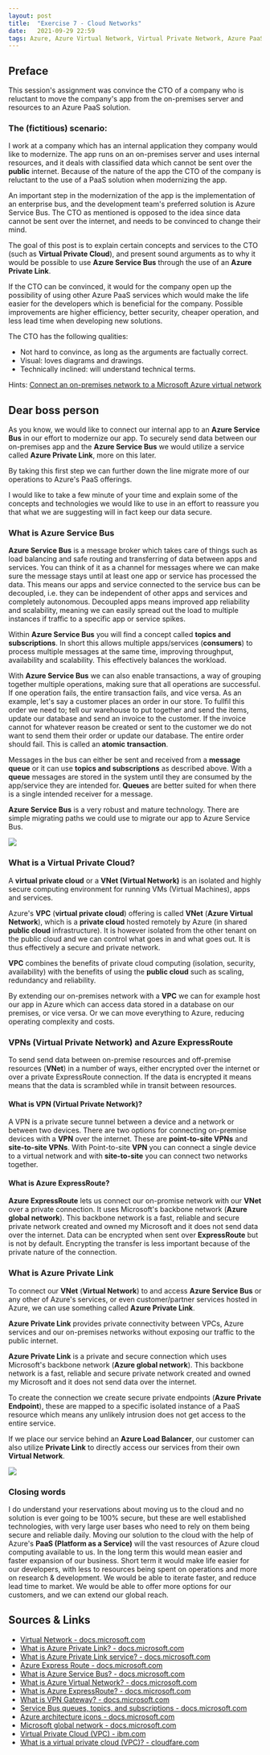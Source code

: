 ```yaml
---
layout: post
title:  "Exercise 7 - Cloud Networks"
date:   2021-09-29 22:59
tags: Azure, Azure Virtual Network, Virtual Private Network, Azure PaaS, VPN, VPC, VNet, Azure Private Link, ExpressRoute, Cloud Networking
---
```


## Preface

This session's assignment was convince the CTO of a company who is reluctant to move the company's app from the on-premises server and resources to an Azure PaaS solution.

### The (fictitious) scenario:
I work at a company which has an internal application they company would like to modernize. The app runs on an on-premises server and uses internal resources, and it deals with classified data which cannot be sent over the **public** internet. Because of the nature of the app the CTO of the company is reluctant to the use of a PaaS solution when modernizing the app.

An important step in the modernization of the app is the implementation of an enterprise bus, and the development team's preferred solution is Azure Service Bus. The CTO as mentioned is opposed to the idea since data cannot be sent over the internet, and needs to be convinced to change their mind.

The goal of this post is to explain certain concepts and services to the CTO (such as **Virtual Private Cloud**), and present sound arguments as to why it would be possible to use **Azure Service Bus** through the use of an **Azure Private Link**.

If the CTO can be convinced, it would for the company open up the possibility of using other Azure PaaS services which would make the life easier for the developers which is beneficial for the company. Possible improvements are higher efficiency, better security, cheaper operation, and less lead time when developing new solutions.

The CTO has the following qualities:
- Not hard to convince, as long as the arguments are factually correct.
- Visual: loves diagrams and drawings.
- Technically inclined: will understand technical terms.


Hints:
[Connect an on-premises network to a Microsoft Azure virtual network](https://docs.microsoft.com/en-us/microsoft-365/enterprise/connect-an-on-premises-network-to-a-microsoft-azure-virtual-network?view=o365-worldwide)

## Dear boss person

As you know, we would like to connect our internal app to an **Azure Service Bus** in our effort to modernize our app.
To securely send data between our on-premises app and the **Azure Service Bus** we would utilize a service called **Azure Private Link**, more on this later.

By taking this first step we can further down the line migrate more of our operations to Azure's PaaS offerings.

I would like to take a few minute of your time and explain some of the concepts and technologies we would like to use in an effort to reassure you that what we are suggesting will in fact keep our data secure.


### What is Azure Service Bus

**Azure Service Bus** is a message broker which takes care of things such as load balancing and safe routing and transferring of data between apps and services. You can think of it as a channel for messages where we can make sure the message stays until at least one app or service has processed the data. This means our apps and service connected to the service bus can be decoupled, i.e. they can be independent of other apps and services and completely autonomous. Decoupled apps means improved app reliability and scalability, meaning we can easily spread out the load to multiple instances if traffic to a specific app or service spikes.

Within **Azure Service Bus** you will find a concept called **topics and subscriptions**. In short this allows multiple apps/services (**consumers**) to process multiple messages at the same time, improving throughput, availability and scalability. This effectively balances the workload.

With **Azure Service Bus** we can also enable transactions, a way of grouping together multiple operations, making sure that all operations are successful. If one operation fails, the entire transaction fails, and vice versa. As an example, let's say a customer places an order in our store. To fullfil this order we need to; tell our warehouse to put together and send the items, update our database and send an invoice to the customer. If the invoice cannot for whatever reason be created or sent to the customer we do not want to send them their order or update our database. The entire order should fail. This is called an **atomic transaction**.

Messages in the bus can either be sent and received from a **message queue** or it can use **topics and subscriptions** as described above. With a **queue** messages are stored in the system until they are consumed by the app/service they are intended for. **Queues** are better suited for when there is a single intended receiver for a message.

**Azure Service Bus** is a very robust and mature technology. There are simple migrating paths we could use to migrate our app to Azure Service Bus.

![](/Molnapplikationer-Blogg/data/images/exercise-7-cloud-networks/diagram-azure-service-bus.png)


### What is a Virtual Private Cloud?

A **virtual private cloud** or a **VNet (Virtual Network)** is an isolated and highly secure computing environment for running VMs (Virtual Machines), apps and services.

Azure's **VPC** (**virtual private cloud**) offering is called **VNet** (**Azure Virtual Network**), which is a **private cloud** hosted remotely by Azure (in shared **public cloud** infrastructure). It is however isolated from the other tenant on the public cloud and we can control what goes in and what goes out. It is thus effectively a secure and private network. 

**VPC** combines the benefits of private cloud computing (isolation, security, availability) with  the benefits of using the **public cloud** such as scaling, redundancy and reliability.

By extending our on-premises network with a **VPC** we can for example host our app in Azure which can access data stored in a database on our premises, or vice versa. Or we can move everything to Azure, reducing operating complexity and costs.


### VPNs (Virtual Private Network) and Azure ExpressRoute

To send send data between on-premise resources and off-premise resources (**VNet**) in a number of ways, either encrypted over the internet or over a private ExpressRoute connection. If the data is encrypted it means means that the data is scrambled while in transit between resources.

#### What is VPN (Virtual Private Network)?

A VPN is a private secure tunnel between a device and a network or between two devices.
 There are two options for connecting on-premise devices with a **VPN** over the internet. These are **point-to-site VPNs** and **site-to-site VPNs**. With Point-to-site **VPN** you can connect a single device to a virtual network and with **site-to-site** you can connect two networks together.

#### What is Azure ExpressRoute?

**Azure ExpressRoute** lets us connect our on-promise network with our **VNet** over a private connection. It uses Microsoft's backbone network (**Azure global network**). This backbone network is a fast, reliable and secure private network created and owned my Microsoft and it does not send data over the internet. Data can be encrypted when sent over **ExpressRoute** but is not by default. Encrypting the transfer is less important because of the private nature of the connection.


### What is Azure Private Link

To connect our **VNet** (**Virtual Network**) to and access **Azure Service Bus** or any other of Azure's services, or even customer/partner services hosted in Azure, we can use something called **Azure Private Link**.

**Azure Private Link** provides private connectivity between VPCs, Azure services and our on-premises networks without exposing our traffic to the public internet.

**Azure Private Link** is a private and secure connection which uses Microsoft's backbone network (**Azure global network**). This backbone network is a fast, reliable and secure private network created and owned my Microsoft and it does not send data over the internet.

To create the connection we create secure private endpoints (**Azure Private Endpoint**), these are mapped to a specific isolated instance of a PaaS resource which means any unlikely intrusion does not get access to the entire service.

If we place our service behind an **Azure Load Balancer**, our customer can also utilize **Private Link** to directly access our services from their own **Virtual Network**.

![](/Molnapplikationer-Blogg/data/images/exercise-7-cloud-networks/diagram-vpc-private-link.png)


### Closing words

I do understand your reservations about moving us to the cloud and no solution is ever going to be 100% secure, but these are well established technologies, with very large user bases who need to rely on them being secure and reliable daily.
Moving our solution to the cloud with the help of Azure's **PaaS (Platform as a Service)** will the vast resources of Azure cloud computing available to us. In the long term this would mean easier and faster expansion of our business. Short term it would make life easier for our developers, with less to resources being spent on operations and more on research & development. We would be able to iterate faster, and reduce lead time to market. We would be able to offer more options for our customers, and we can extend our global reach.



## Sources & Links
- [Virtual Network - docs.microsoft.com](https://azure.microsoft.com/en-in/services/virtual-network/)
- [What is Azure Private Link? - docs.microsoft.com](https://docs.microsoft.com/en-us/azure/private-link/private-link-overview)
- [What is Azure Private Link service? - docs.microsoft.com](https://docs.microsoft.com/da-dk/azure/private-link/private-link-service-overview)
- [Azure Express Route - docs.microsoft.com](https://docs.microsoft.com/en-ca/azure/expressroute/expressroute-introduction/)
- [What is Azure Service Bus? - docs.microsoft.com](https://docs.microsoft.com/en-us/azure/service-bus-messaging/service-bus-messaging-overview)
- [What is Azure Virtual Network? - docs.microsoft.com](https://docs.microsoft.com/en-us/azure/virtual-network/virtual-networks-overview)
- [What is Azure ExpressRoute? - docs.microsoft.com](https://docs.microsoft.com/en-us/azure/expressroute/expressroute-introduction)
- [What is VPN Gateway? - docs.microsoft.com](https://docs.microsoft.com/en-us/azure/vpn-gateway/vpn-gateway-about-vpngateways)
- [Service Bus queues, topics, and subscriptions - docs.microsoft.com](https://docs.microsoft.com/en-us/azure/service-bus-messaging/service-bus-queues-topics-subscriptions)
- [Azure architecture icons - docs.microsoft.com](https://docs.microsoft.com/en-us/azure/architecture/icons/)
- [Microsoft global network - docs.microsoft.com](https://docs.microsoft.com/en-us/azure/networking/microsoft-global-network)
- [Virtual Private Cloud (VPC) - ibm.com](https://www.ibm.com/cloud/learn/vpc)
- [What is a virtual private cloud (VPC)? - cloudfare.com](https://www.cloudflare.com/en-gb/learning/cloud/what-is-a-virtual-private-cloud/)
